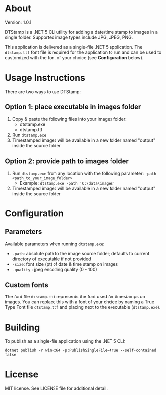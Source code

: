 # About

Version: 1.0.1

DTStamp is a .NET 5 CLI utility for adding a date/time stamp to images in a single folder. Supported image types include JPG, JPEG, PNG.

This application is delivered as a single-file .NET 5 application. The `dtstamp.ttf` font file is required for the application to run and can be used to customized with the font of your choice (see **Configuration** below).

# Usage Instructions

There are two ways to use DTStamp:

## Option 1: place executable in images folder

1) Copy & paste the following files into your images folder:
    * dtstamp.exe
    * dtstamp.ttf
2) Run `dtstamp.exe`
3) Timestamped images will be available in a new folder named "output" inside the source folder

## Option 2: provide path to images folder

1) Run `dtstamp.exe` from any location with the following parameter: `-path <path_to_your_image_folder>`
    * Example: `dtstamp.exe -path 'C:\data\images'`
2) Timestamped images will be available in a new folder named "output" inside the source folder

# Configuration

## Parameters

Available parameters when running `dtstamp.exe`:

 * `-path`: absolute path to the image source folder; defaults to current directory of executable if not provided
 * `-size`: font size (pt) of date & time stamp on images
 * `-quality` : jpeg encoding quality (0 - 100)

## Custom fonts

The font file `dtstamp.ttf` represents the font used for timestamps on images. You can replace this with a font of your choice by naming a True Type Font file `dtstamp.ttf` and placing next to the executable (`dtstamp.exe`).

# Building

To publish as a single-file application using the .NET 5 CLI:

```
dotnet publish -r win-x64 -p:PublishSingleFile=true --self-contained false
```

# License

MIT license. See LICENSE file for additional detail.
